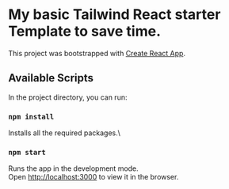 # My basic Tailwind React starter Template to save time.




This project was bootstrapped with [Create React App](https://github.com/facebook/create-react-app).

## Available Scripts

In the project directory, you can run:
### `npm install`

Installs all the required packages.\


### `npm start`

Runs the app in the development mode.\
Open [http://localhost:3000](http://localhost:3000) to view it in the browser.


